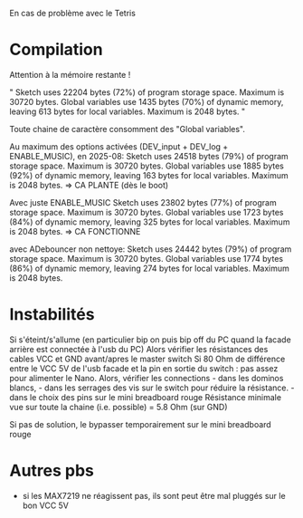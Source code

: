 En cas de problème avec le Tetris

Compilation
===========
Attention à la mémoire restante !

"
Sketch uses 22204 bytes (72%) of program storage space. Maximum is 30720 bytes.
Global variables use 1435 bytes (70%) of dynamic memory, leaving 613 bytes for local variables. Maximum is 2048 bytes.
"

Toute chaine de caractère consomment des "Global variables".

Au maximum des options activées (DEV_input + DEV_log + ENABLE_MUSIC), en 2025-08:
	Sketch uses 24518 bytes (79%) of program storage space. Maximum is 30720 bytes.
	Global variables use 1885 bytes (92%) of dynamic memory, leaving 163 bytes for local variables. Maximum is 2048 bytes.
	=> CA PLANTE (dès le boot)

Avec juste ENABLE_MUSIC
	Sketch uses 23802 bytes (77%) of program storage space. Maximum is 30720 bytes.
	Global variables use 1723 bytes (84%) of dynamic memory, leaving 325 bytes for local variables. Maximum is 2048 bytes.
	=> CA FONCTIONNE


avec ADebouncer non nettoye:
Sketch uses 24442 bytes (79%) of program storage space. Maximum is 30720 bytes.
Global variables use 1774 bytes (86%) of dynamic memory, leaving 274 bytes for local variables. Maximum is 2048 bytes.


Instabilités
============
Si s'éteint/s'allume (en particulier bip on puis bip off du PC quand la facade arrière est connectée à l'usb du PC)
Alors vérifier les résistances des cables VCC et GND avant/apres le master switch
  Si 80 Ohm de différence entre le VCC 5V de l'usb facade et la pin en sortie du switch : pas assez pour alimenter le Nano.
  Alors, vérifier les connections
  	- dans les dominos blancs,
  	- dans les serrages des vis sur le switch pour réduire la résistance.
  	- dans le choix des pins sur le mini breadboard rouge
  Résistance minimale vue sur toute la chaine (i.e. possible) = 5.8 Ohm (sur GND)

  Si pas de solution, le bypasser temporairement sur le mini breadboard rouge


Autres pbs
==========
- si les MAX7219 ne réagissent pas, ils sont peut être mal pluggés sur le bon VCC 5V